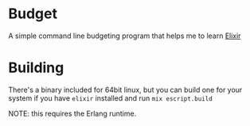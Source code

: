 Budget
======

A simple command line budgeting program that helps me to learn [Elixir](elixir-lang.org)

# Building

There's a binary included for 64bit linux, but you can build one for your system if you have `elixir` installed and run `mix escript.build`

NOTE: this requires the Erlang runtime.
